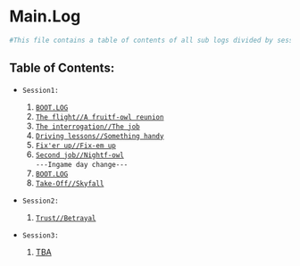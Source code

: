 # Main.Log

```powershell
#This file contains a table of contents of all sub logs divided by sessions played from Treetu's point of view.
```

## Table of Contents:
- `Session1:`  
  1. [`BOOT.LOG`](P43.04.27-TL.md\#systemboot)  
  2. [`The flight//A fruitf-owl reunion`](P43.04.27-TL.md\#the-flighta-fruitf-owl-reunion)  
  3. [`The interrogation//The job`](P43.04.27-TL.md\#the-interrogationthe-job)  
  4. [`Driving lessons//Something handy`](P43.04.27-TL.md\#driving-lessonssomething-handy)  
  5. [`Fix'er up//Fix-em up`](P43.04.27-TL.md\#fixer-upfix-em-up)  
  6. [`Second job//Nightf-owl`](P43.04.27-TL.md\#second-jobnightf-owl)  
  `---Ingame day change---`  
  7. [`BOOT.LOG`](P43.04.28-TL.md\#systemboot)  
  8. [`Take-Off//Skyfall`](P43.04.28-TL.md\#take-offskyfall)  
  
  
- `Session2:`  
  1. [`Trust//Betrayal`](P43.04.28-TL.md\#trustbetrayal)  


- `Session3:`  
  1. [TBA](P43.04.28-TL.md\#TBA)  